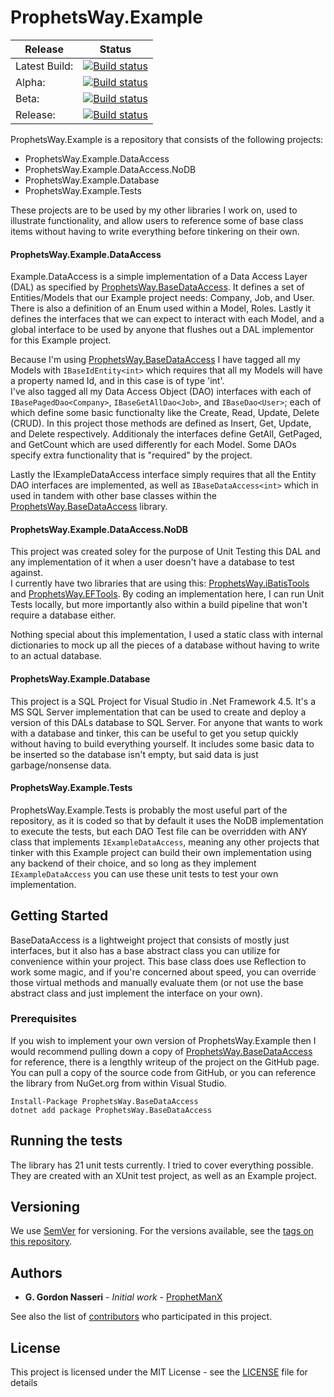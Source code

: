 # ProphetsWay.Example
| Release   | Status |
|   ---     |  ---   |
| Latest Build: | [![Build status](https://dev.azure.com/ProphetsWay/ProphetsWay%20GitHub%20Projects/_apis/build/status/BaseDataAccess/BaseDataAccess%20CI)](https://dev.azure.com/ProphetsWay/ProphetsWay%20GitHub%20Projects/_build/latest?definitionId=7)
| Alpha:    | [![Build status](https://vsrm.dev.azure.com/ProphetsWay/_apis/public/Release/badge/dadb23ce-840b-4b7d-9783-dc5e9a2d9029/4/5)](https://dev.azure.com/ProphetsWay/ProphetsWay%20GitHub%20Projects/_release?definitionId=4)
| Beta:     | [![Build status](https://vsrm.dev.azure.com/ProphetsWay/_apis/public/Release/badge/dadb23ce-840b-4b7d-9783-dc5e9a2d9029/4/8)](https://dev.azure.com/ProphetsWay/ProphetsWay%20GitHub%20Projects/_release?definitionId=4)
| Release:  | [![Build status](https://vsrm.dev.azure.com/ProphetsWay/_apis/public/Release/badge/dadb23ce-840b-4b7d-9783-dc5e9a2d9029/4/9)](https://dev.azure.com/ProphetsWay/ProphetsWay%20GitHub%20Projects/_release?definitionId=4)



ProphetsWay.Example is a repository that consists of the following projects:
 - ProphetsWay.Example.DataAccess
 - ProphetsWay.Example.DataAccess.NoDB
 - ProphetsWay.Example.Database
 - ProphetsWay.Example.Tests

These projects are to be used by my other libraries I work on, used to illustrate functionality, and allow users to reference some of base class items
without having to write everything before tinkering on their own.

#### ProphetsWay.Example.DataAccess
Example.DataAccess is a simple implementation of a Data Access Layer (DAL) as specified by [ProphetsWay.BaseDataAccess](https://github.com/ProphetManX/ProphetsWay.BaseDataAccess). 
It defines a set of Entities/Models that our Example project needs: Company, Job, and User.  There is also a definition of an Enum used within a Model, Roles.
Lastly it defines the interfaces that we can expect to interact with each Model, and a global interface to be used by anyone that flushes out a DAL implementor 
for this Example project.

Because I'm using [ProphetsWay.BaseDataAccess](https://github.com/ProphetManX/ProphetsWay.BaseDataAccess) I have tagged all my Models with 
```IBaseIdEntity<int>``` which requires that all my Models will have a property named Id, and in this case is of type 'int'.  
I've also tagged all my Data Access Object (DAO) interfaces with each of  ```IBasePagedDao<Company>```, ```IBaseGetAllDao<Job>```, 
and ```IBaseDao<User>```; each of which define some basic functionalty like the Create, Read, Update, Delete (CRUD).  In this 
project those methods are defined as Insert, Get, Update, and Delete respectively.  Additionaly the interfaces define GetAll, GetPaged, 
and GetCount which are used differently for each Model.  Some DAOs specify extra functionality that is "required" by the project.

Lastly the IExampleDataAccess interface simply requires that all the Entity DAO interfaces are implemented, as well as ```IBaseDataAccess<int>```
which in used in tandem with other base classes within the [ProphetsWay.BaseDataAccess](https://github.com/ProphetManX/ProphetsWay.BaseDataAccess) library.


#### ProphetsWay.Example.DataAccess.NoDB
This project was created soley for the purpose of Unit Testing this DAL and any implementation of it when a user doesn't have a database to test against.  
I currently have two libraries that are using this: [ProphetsWay.iBatisTools](https://github.com/ProphetManX/ProphetsWay.iBatisTools) and 
[ProphetsWay.EFTools](https://github.com/ProphetManX/ProphetsWay.EFTools).  By coding an implementation here, I can run Unit Tests locally, but more importantly
also within a build pipeline that won't require a database either.  

Nothing special about this implementation, I used a static class with internal dictionaries to mock up all the pieces of a database without having to write
to an actual database.


#### ProphetsWay.Example.Database
This project is a SQL Project for Visual Studio in .Net Framework 4.5.  It's a MS SQL Server implementation that can be used to create and deploy 
a version of this DALs database to SQL Server.  For anyone that wants to work with a database and tinker, this can be useful to get you setup
quickly without having to build everything yourself.  It includes some basic data to be inserted so the database isn't empty, but said data is 
just garbage/nonsense data.


#### ProphetsWay.Example.Tests
ProphetsWay.Example.Tests is probably the most useful part of the repository, as it is coded so that by default it uses the NoDB implementation
to execute the tests, but each DAO Test file can be overridden with ANY class that implements ```IExampleDataAccess```, meaning any other projects
that tinker with this Example project can build their own implementation using any backend of their choice, and so long as they implement 
```IExampleDataAccess``` you can use these unit tests to test your own implementation.


## Getting Started

BaseDataAccess is a lightweight project that consists of mostly just interfaces, but it also has a base abstract class you can utilize for 
convenience within your project.  This base class does use Reflection to work some magic, and if you're concerned about speed, you can override 
those virtual methods and manually evaluate them (or not use the base abstract class and just implement the interface on your own).

### Prerequisites
If you wish to implement your own version of ProphetsWay.Example then I would recommend pulling down a copy of [ProphetsWay.BaseDataAccess](https://github.com/ProphetManX/ProphetsWay.BaseDataAccess)
for reference, there is a lengthly writeup of the project on the GitHub page.  You can pull a copy of the source code from GitHub, 
or you can reference the library from NuGet.org from within Visual Studio.

```
Install-Package ProphetsWay.BaseDataAccess 
dotnet add package ProphetsWay.BaseDataAccess 
```



## Running the tests

The library has 21 unit tests currently.  I tried to cover everything possible.  They are created with an XUnit test project, as well as an Example project.


## Versioning

We use [SemVer](http://semver.org/) for versioning. For the versions available, see the [tags on this repository](https://github.com/ProphetManX/ProphetsWay.Example/tags). 

## Authors

* **G. Gordon Nasseri** - *Initial work* - [ProphetManX](https://github.com/ProphetManX)

See also the list of [contributors](https://github.com/ProphetManX/ProphetsWay.Example/graphs/contributors) who participated in this project.

## License

This project is licensed under the MIT License - see the [LICENSE](LICENSE) file for details


